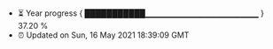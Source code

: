 - ⏳ Year progress { ███████████▁▁▁▁▁▁▁▁▁▁▁▁▁▁▁▁▁▁▁ } 37.20 %
- ⏰ Updated on Sun, 16 May 2021 18:39:09 GMT

